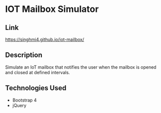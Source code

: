 # IOT Mailbox Simulator

## Link
https://singhmi4.github.io/iot-mailbox/

## Description

Simulate an IoT mailbox that notifies the user when the mailbox is opened and closed at defined intervals.

## Technologies Used

* Bootstrap 4
* jQuery